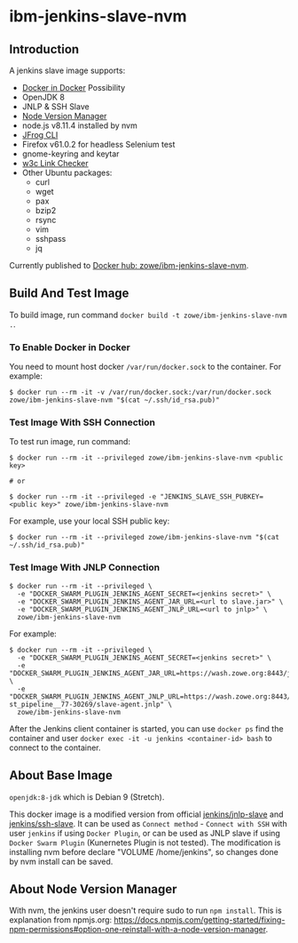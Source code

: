 # ibm-jenkins-slave-nvm

## Introduction

A jenkins slave image supports:

- [Docker in Docker](https://hub.docker.com/_/docker/) Possibility
- OpenJDK 8
- JNLP & SSH Slave
- [Node Version Manager](https://github.com/creationix/nvm)
- node.js v8.11.4 installed by nvm
- [JFrog CLI](https://jfrog.com/getcli/)
- Firefox v61.0.2 for headless Selenium test
- gnome-keyring and keytar
- [w3c Link Checker](https://github.com/w3c/link-checker)
- Other Ubuntu packages:
  * curl
  * wget
  * pax
  * bzip2
  * rsync
  * vim
  * sshpass
  * jq

Currently published to [Docker hub: zowe/ibm-jenkins-slave-nvm](https://hub.docker.com/r/zowe/ibm-jenkins-slave-nvm/).

## Build And Test Image

To build image, run command `docker build -t zowe/ibm-jenkins-slave-nvm .`.

### To Enable Docker in Docker

You need to mount host docker `/var/run/docker.sock` to the container. For example:

```
$ docker run --rm -it -v /var/run/docker.sock:/var/run/docker.sock zowe/ibm-jenkins-slave-nvm "$(cat ~/.ssh/id_rsa.pub)"
```

### Test Image With SSH Connection

To test run image, run command:

```
$ docker run --rm -it --privileged zowe/ibm-jenkins-slave-nvm <public key>

# or

$ docker run --rm -it --privileged -e "JENKINS_SLAVE_SSH_PUBKEY=<public key>" zowe/ibm-jenkins-slave-nvm
```

For example, use your local SSH public key:

```
$ docker run --rm -it --privileged zowe/ibm-jenkins-slave-nvm "$(cat ~/.ssh/id_rsa.pub)"
```

### Test Image With JNLP Connection

```
$ docker run --rm -it --privileged \
  -e "DOCKER_SWARM_PLUGIN_JENKINS_AGENT_SECRET=<jenkins secret>" \
  -e "DOCKER_SWARM_PLUGIN_JENKINS_AGENT_JAR_URL=<url to slave.jar>" \
  -e "DOCKER_SWARM_PLUGIN_JENKINS_AGENT_JNLP_URL=<url to jnlp>" \
  zowe/ibm-jenkins-slave-nvm
```

For example:

```
$ docker run --rm -it --privileged \
  -e "DOCKER_SWARM_PLUGIN_JENKINS_AGENT_SECRET=<jenkins secret>" \
  -e "DOCKER_SWARM_PLUGIN_JENKINS_AGENT_JAR_URL=https://wash.zowe.org:8443/jnlpJars/slave.jar" \
  -e "DOCKER_SWARM_PLUGIN_JENKINS_AGENT_JNLP_URL=https://wash.zowe.org:8443/computer/agent-st_pipeline__77-30269/slave-agent.jnlp" \
  zowe/ibm-jenkins-slave-nvm
```

After the Jenkins client container is started, you can use `docker ps` find the container and user `docker exec -it -u jenkins <container-id> bash` to connect to the container.

## About Base Image

`openjdk:8-jdk` which is Debian 9 (Stretch).

This docker image is a modified version from official [jenkins/jnlp-slave](https://hub.docker.com/r/jenkins/jnlp-slave) and [jenkins/ssh-slave](https://hub.docker.com/r/jenkins/ssh-slave). It can be used as `Connect method` - `Connect with SSH` with user `jenkins` if using `Docker Plugin`, or can be used as JNLP slave if using `Docker Swarm Plugin` (Kunernetes Plugin is not tested). The modification is installing nvm before declare "VOLUME /home/jenkins", so changes done by nvm install can be saved.

## About Node Version Manager

With nvm, the jenkins user doesn't require sudo to run `npm install`. This is explanation from npmjs.org: https://docs.npmjs.com/getting-started/fixing-npm-permissions#option-one-reinstall-with-a-node-version-manager.
